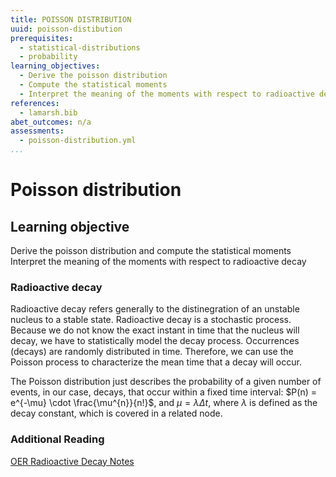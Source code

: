 ```yaml
---
title: POISSON DISTRIBUTION
uuid: poisson-distibution
prerequisites:
  - statistical-distributions
  - probability
learning_objectives:
  - Derive the poisson distribution
  - Compute the statistical moments
  - Interpret the meaning of the moments with respect to radioactive decay
references:
  - lamarsh.bib
abet_outcomes: n/a
assessments: 
  - poisson-distribution.yml 
...
```

# Poisson distribution 
## Learning objective
Derive the poisson distribution and compute the statistical moments  
Interpret the meaning of the moments with respect to radioactive decay  

### Radioactive decay 
Radioactive decay refers generally to the distinegration of an unstable nucleus to a stable state. Radioactive decay is a stochastic process. Because we do not know the exact instant in time that the nucleus will decay, we have to statistically model the decay process. Occurrences (decays) are randomly distributed in time. Therefore, we can use the Poisson process to characterize the mean time that a decay will occur.

The Poisson distribution just describes the probability of a given number of events, in our case, decays, that occur within a fixed time interval: $P(n) = e^{-\mu} \cdot \frac{\mu^{n}}{n!}$, and $\mu = \lambda \Delta t$, where $\lambda$ is defined as the decay constant, which is covered in a related node.

### Additional Reading
[OER Radioactive Decay Notes](https://courses.candelalearning.com/x84x9/chapter/radioactive-decay)

